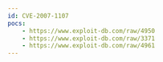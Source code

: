 ```yaml
---
id: CVE-2007-1107
pocs:
    - https://www.exploit-db.com/raw/4950
    - https://www.exploit-db.com/raw/3371
    - https://www.exploit-db.com/raw/4961
---
```

